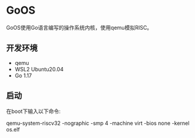 # GoOS

GoOS使用Go语言编写的操作系统内核，使用qemu模拟RISC。

## 开发环境

+ qemu
+ WSL2 Ubuntu20.04
+ Go 1.17

## 启动

在boot下输入以下命令:

qemu-system-riscv32 -nographic -smp 4 -machine virt -bios none -kernel os.elf